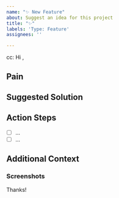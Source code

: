 ```yaml
---
name: "✨ New Feature"
about: Suggest an idea for this project
title: "✨"
labels: 'Type: Feature'
assignees: ''

---
```

<!-- These comments automatically delete -->
<!-- **Tip:** Delete parts that are not relevant -->
<!-- @ mention users who should be in the loop next to cc: -->
cc: 
Hi <!-- add intended user -->,
  
## Pain
<!-- Explain the pain you are experiencing -->

## Suggested Solution
<!-- Describe the solution you'd like -->

## Action Steps
<!--Add GitHub tasks-->
- [ ] ...
- [ ] ...

## Additional Context
<!-- Add any other context here. -->

### Screenshots
<!-- If applicable, add screenshots to help explain your problem. -->

Thanks!
